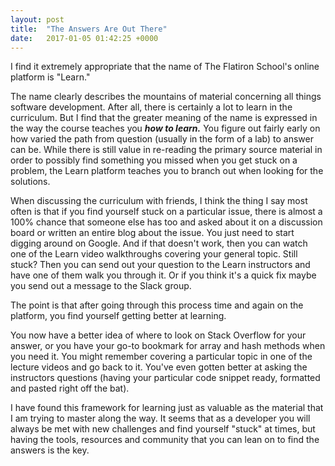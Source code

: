 ```yaml
---
layout: post
title:  "The Answers Are Out There"
date:   2017-01-05 01:42:25 +0000
---
```



I find it extremely appropriate that the name of The Flatiron School's online platform is "Learn."  

The name clearly describes the mountains of material concerning all things software development.  After all, there is certainly a lot to learn in the curriculum.  But I find that the greater meaning of the name is expressed in the way the course teaches you ***how to learn.***  You figure out fairly early on how varied the path from question (usually in the form of a lab) to answer can be.  While there is still value in re-reading the primary source material in order to possibly find something you missed when you get stuck on a problem, the Learn platform teaches you to branch out when looking for the solutions.  

When discussing the curriculum with friends, I think the thing I say most often is that if you find yourself stuck on a particular issue, there is almost a 100% chance that someone else has too and asked about it on a discussion board or written an entire blog about the issue.  You just need to start digging around on Google.  And if that doesn't work, then you can watch one of the Learn video walkthroughs covering your general topic.  Still stuck?  Then you can send out your question to the Learn instructors and have one of them walk you through it.  Or if you think it's a quick fix maybe you send out a message to the Slack group.

The point is that after going through this process time and again on the platform, you find yourself getting better at learning. 

You now have a better idea of where to look on Stack Overflow for your answer, or you have your go-to bookmark for array and hash methods when you need it.  You might remember covering a particular topic in one of the lecture videos and go back to it.  You've even gotten better at asking the instructors questions (having your particular code snippet ready, formatted and pasted right off the bat).

I have found this framework for learning just as valuable as the material that I am trying to master along the way.  It seems that as a developer you will always be met with new challenges and find yourself "stuck" at times, but having the tools, resources and community that you can lean on to find the answers is the key.

